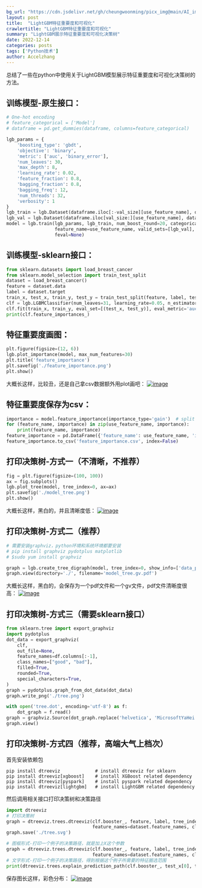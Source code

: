 ```yaml
---
bg_url: "https://cdn.jsdelivr.net/gh/cheungwoonming/picx_img@main/AI_img2/image-008.jpg"
layout: post
title:  "LightGBM特征重要度和可视化"
crawlertitle: "LightGBM特征重要度和可视化"
summary: "LightGBM展示特征重要度和可视化决策树"
date: 2022-12-14
categories: posts
tags: ['Python技术']
author: Accelzhang
---
```


总结了一些在python中使用关于LightGBM模型展示特征重要度和可视化决策树的方法。

## 训练模型-原生接口：
```python
# One-hot encoding
# feature_categorical = ['Model']
# dataframe = pd.get_dummies(dataframe, columns=feature_categorical)

lgb_params = {
    'boosting_type': 'gbdt',
    'objective': 'binary',
    'metric': ['auc', 'binary_error'],
    'num_leaves': 30,
    'max_depth': 8,
    'learning_rate': 0.02,
    'feature_fraction': 0.8,
    'bagging_fraction': 0.8,
    'bagging_freq': 12,
    'num_threads': 32,
    'verbosity': 1
}
lgb_train = lgb.Dataset(dataframe.iloc[:-val_size][use_feature_name], dataframe.iloc[:-val_size]['label'])
lgb_val = lgb.Dataset(dataframe.iloc[val_size:][use_feature_name], dataframe.iloc[val_size:]['label'])
model = lgb.train(lgb_params, lgb_train, num_boost_round=20, categorical_feature=use_categorical_feature,
                  feature_name=use_feature_name, valid_sets=[lgb_val], early_stopping_rounds=10, verbose_eval=1,
                  feval=None)
```

## 训练模型-sklearn接口：
```python
from sklearn.datasets import load_breast_cancer
from sklearn.model_selection import train_test_split
dataset = load_breast_cancer()
feature = dataset.data
label = dataset.target
train_x, test_x, train_y, test_y = train_test_split(feature, label, test_size=0.2)
clf = lgb.LGBMClassifier(num_leaves=31, learning_rate=0.05, n_estimators=20)
clf.fit(train_x, train_y, eval_set=[(test_x, test_y)], eval_metric='auc', early_stopping_rounds=5)
print(clf.feature_importances_)
```

## 特征重要度画图：
```python
plt.figure(figsize=(12, 6))
lgb.plot_importance(model, max_num_features=30)
plt.title('feature_importance')
plt.savefig('./feature_importance.png')
plt.show()
```
大概长这样，比较丑，还是自己拿csv数据额外用plot画吧：
[![image]({{site.images}}/2022/2022-12-14-1.png)]({{site.images}}/2022/2022-12-14-1.png)

## 特征重要度保存为csv：
```python
importance = model.feature_importance(importance_type='gain')  # split
for (feature_name, importance) in zip(use_feature_name, importance):
    print(feature_name, importance)
feature_importance = pd.DataFrame({'feature_name': use_feature_name, 'importance': importance})
feature_importance.to_csv('feature_importance.csv', index=False)
```

## 打印决策树-方式一（不清晰，不推荐）
```python
fig = plt.figure(figsize=(100, 100))
ax = fig.subplots()
lgb.plot_tree(model, tree_index=0, ax=ax)
plt.savefig('./model_tree.png')
plt.show()
```
大概长这样，黑白的，并且清晰度低：
[![image]({{site.images}}/2022/2022-12-14-2.png)]({{site.images}}/2022/2022-12-14-2.png)


## 打印决策树-方式二（推荐）
```python
# 需要安装graphviz，python环境和系统环境都要安装
# pip install graphviz pydotplus matplotlib
# $sudo yum install graphviz

graph = lgb.create_tree_digraph(model, tree_index=0, show_info=['data_percentage', 'internal_value', 'internal_weight'], orientation='vertical')
graph.view(directory='./', filename='model_tree.gv.pdf')
```
大概长这样，黑白的，会保存为一个pdf文件和一个gv文件，pdf文件清晰度很高：
[![image]({{site.images}}/2022/2022-12-14-3.png)]({{site.images}}/2022/2022-12-14-3.png)


## 打印决策树-方式三（需要sklearn接口）
```python
from sklearn.tree import export_graphviz
import pydotplus
dot_data = export_graphviz(
    clf,
    out_file=None,
    feature_names=df.columns[:-1],
    class_names=["good", "bad"],
    filled=True,
    rounded=True,
    special_characters=True,
)
graph = pydotplus.graph_from_dot_data(dot_data)
graph.write_png('./tree.png')

with open('tree.dot', encoding='utf-8') as f:
    dot_graph = f.read()
graph = graphviz.Source(dot_graph.replace('helvetica', 'MicrosoftYaHei'))  # 如果提示警告可以将MicrosoftYaHei改为FangSong
graph.view()
```

## 打印决策树-方式四（推荐，高端大气上档次）
首先安装依赖包
```shell
pip install dtreeviz             # install dtreeviz for sklearn
pip install dtreeviz[xgboost]    # install XGBoost related dependency
pip install dtreeviz[pyspark]    # install pyspark related dependency
pip install dtreeviz[lightgbm]   # install LightGBM related dependency
```
然后调用相关接口打印决策树和决策路径
```python
import dtreeviz
# 打印决策树
graph = dtreeviz.trees.dtreeviz(clf.booster_, feature, label, tree_index=1, target_name='label', orientation='TD',
                                feature_names=dataset.feature_names, class_names=['good', 'bad'])
graph.save('./tree.svg')

# 图框形式-打印一个例子的决策路径，就是加上X这个参数
graph = dtreeviz.trees.dtreeviz(clf.booster_, feature, label, tree_index=1, target_name='label', X=test_x[0],
                                feature_names=dataset.feature_names, class_names=['good', 'bad'])
# 文字形式-打印一个例子的决策路径，得到根据这个例子所需要的特征圈选范围
print(dtreeviz.trees.explain_prediction_path(clf.booster_, test_x[0], tree_index=1, feature_names=dataset.feature_names, explanation_type="plain_english"))
```
保存图长这样，彩色分布：
[![image]({{site.images}}/2022/2022-12-14-4.png)]({{site.images}}/2022/2022-12-14-4.png)




